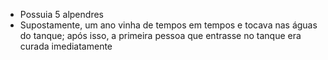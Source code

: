  - Possuia 5 alpendres
 - Supostamente, um ano vinha de tempos em tempos e tocava nas águas do tanque; após isso, a primeira pessoa que entrasse no tanque era curada imediatamente